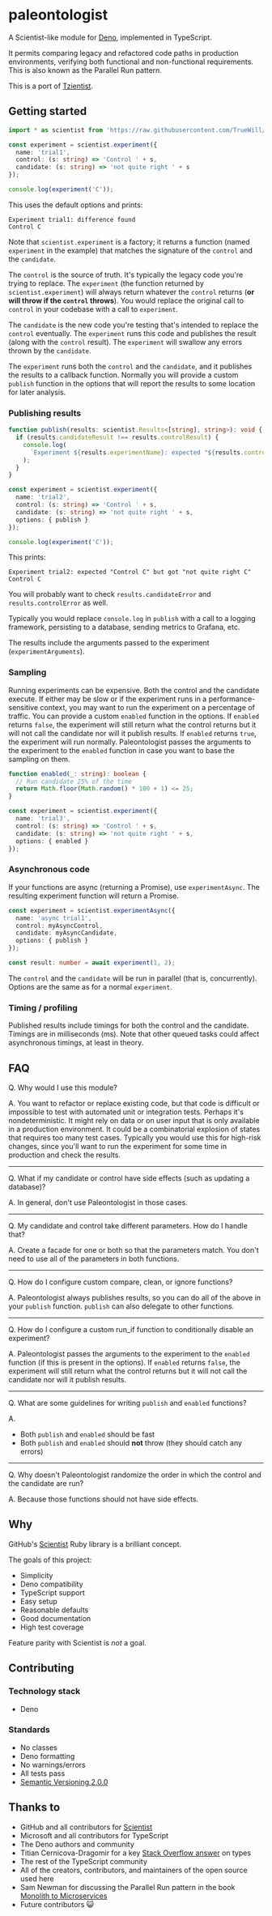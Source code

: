 # paleontologist

A Scientist-like module for [Deno](https://deno.land/), implemented in TypeScript.

It permits comparing legacy and refactored code paths in production environments,
verifying both functional and non-functional requirements.
This is also known as the Parallel Run pattern.

This is a port of [Tzientist](https://github.com/TrueWill/tzientist).

## Getting started

```TypeScript
import * as scientist from 'https://raw.githubusercontent.com/TrueWill/paleontologist/master/mod.ts';

const experiment = scientist.experiment({
  name: 'trial1',
  control: (s: string) => 'Control ' + s,
  candidate: (s: string) => 'not quite right ' + s
});

console.log(experiment('C'));
```

This uses the default options and prints:

```Text
Experiment trial1: difference found
Control C
```

Note that `scientist.experiment` is a factory; it returns a function (named `experiment` in the example) that matches the signature of the `control` and the `candidate`.

The `control` is the source of truth. It's typically the legacy code you're trying to replace. The `experiment` (the function returned by `scientist.experiment`) will always return whatever the `control` returns (**or will throw if the `control` throws**). You would replace the original call to `control` in your codebase with a call to `experiment`.

The `candidate` is the new code you're testing that's intended to replace the `control` eventually. The `experiment` runs this code and publishes the result (along with the `control` result). The `experiment` will swallow any errors thrown by the `candidate`.

The `experiment` runs both the `control` and the `candidate`, and it publishes the results to a callback function. Normally you will provide a custom `publish` function in the options that will report the results to some location for later analysis.

### Publishing results

```TypeScript
function publish(results: scientist.Results<[string], string>): void {
  if (results.candidateResult !== results.controlResult) {
    console.log(
      `Experiment ${results.experimentName}: expected "${results.controlResult}" but got "${results.candidateResult}"`
    );
  }
}

const experiment = scientist.experiment({
  name: 'trial2',
  control: (s: string) => 'Control ' + s,
  candidate: (s: string) => 'not quite right ' + s,
  options: { publish }
});

console.log(experiment('C'));
```

This prints:

```Text
Experiment trial2: expected "Control C" but got "not quite right C"
Control C
```

You will probably want to check `results.candidateError` and `results.controlError` as well.

Typically you would replace `console.log` in `publish` with a call to a logging framework, persisting to a database, sending metrics to Grafana, etc.

The results include the arguments passed to the experiment (`experimentArguments`).

### Sampling

Running experiments can be expensive. Both the control and the candidate execute. If either may be slow or if the experiment runs in a performance-sensitive context, you may want to run the experiment on a percentage of traffic. You can provide a custom `enabled` function in the options. If `enabled` returns `false`, the experiment will still return what the control returns but it will not call the candidate nor will it publish results. If `enabled` returns `true`, the experiment will run normally. Paleontologist passes the arguments to the experiment to the `enabled` function in case you want to base the sampling on them.

```TypeScript
function enabled(_: string): boolean {
  // Run candidate 25% of the time
  return Math.floor(Math.random() * 100 + 1) <= 25;
}

const experiment = scientist.experiment({
  name: 'trial3',
  control: (s: string) => 'Control ' + s,
  candidate: (s: string) => 'not quite right ' + s,
  options: { enabled }
});
```

### Asynchronous code

If your functions are async (returning a Promise), use `experimentAsync`. The resulting experiment function will return a Promise.

```TypeScript
const experiment = scientist.experimentAsync({
  name: 'async trial1',
  control: myAsyncControl,
  candidate: myAsyncCandidate,
  options: { publish }
});

const result: number = await experiment(1, 2);
```

The `control` and the `candidate` will be run in parallel (that is, concurrently). Options are the same as for a normal `experiment`.

### Timing / profiling

Published results include timings for both the control and the candidate. Timings are in milliseconds (ms). Note that other queued tasks could affect asynchronous timings, at least in theory.

## FAQ

Q. Why would I use this module?

A. You want to refactor or replace existing code, but that code is difficult or impossible to test with automated unit or integration tests. Perhaps it's nondeterministic. It might rely on data or on user input that is only available in a production environment. It could be a combinatorial explosion of states that requires too many test cases. Typically you would use this for high-risk changes, since you'll want to run the experiment for some time in production and check the results.

---

Q. What if my candidate or control have side effects (such as updating a database)?

A. In general, don't use Paleontologist in those cases.

---

Q. My candidate and control take different parameters. How do I handle that?

A. Create a facade for one or both so that the parameters match. You don't need to use all of the parameters in both functions.

---

Q. How do I configure custom compare, clean, or ignore functions?

A. Paleontologist always publishes results, so you can do all of the above in your `publish` function. `publish` can also delegate to other functions.

---

Q. How do I configure a custom run_if function to conditionally disable an experiment?

A. Paleontologist passes the arguments to the experiment to the `enabled` function (if this is present in the options). If `enabled` returns `false`, the experiment will still return what the control returns but it will not call the candidate nor will it publish results.

---

Q. What are some guidelines for writing `publish` and `enabled` functions?

A.

- Both `publish` and `enabled` should be fast
- Both `publish` and `enabled` should **not** throw (they should catch any errors)

---

Q. Why doesn't Paleontologist randomize the order in which the control and the candidate are run?

A. Because those functions should not have side effects.

## Why

GitHub's [Scientist](https://github.com/github/scientist) Ruby library is a brilliant concept.

The goals of this project:

- Simplicity
- Deno compatibility
- TypeScript support
- Easy setup
- Reasonable defaults
- Good documentation
- High test coverage

Feature parity with Scientist is _not_ a goal.

## Contributing

### Technology stack

- Deno

### Standards

- No classes
- Deno formatting
- No warnings/errors
- All tests pass
- [Semantic Versioning 2.0.0](https://semver.org/)

## Thanks to

- GitHub and all contributors for [Scientist](https://github.com/github/scientist)
- Microsoft and all contributors for TypeScript
- The Deno authors and community
- Titian Cernicova-Dragomir for a key [Stack Overflow answer](https://stackoverflow.com/a/60469374/161457) on types
- The rest of the TypeScript community
- All of the creators, contributors, and maintainers of the open source used here
- Sam Newman for discussing the Parallel Run pattern in the book [Monolith to Microservices](https://samnewman.io/books/monolith-to-microservices/)
- Future contributors 😺
